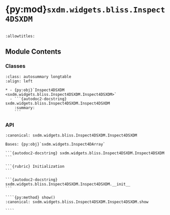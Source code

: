# {py:mod}`sxdm.widgets.bliss.Inspect4DSXDM`

```{py:module} sxdm.widgets.bliss.Inspect4DSXDM
```

```{autodoc2-docstring} sxdm.widgets.bliss.Inspect4DSXDM
:allowtitles:
```

## Module Contents

### Classes

````{list-table}
:class: autosummary longtable
:align: left

* - {py:obj}`Inspect4DSXDM <sxdm.widgets.bliss.Inspect4DSXDM.Inspect4DSXDM>`
  - ```{autodoc2-docstring} sxdm.widgets.bliss.Inspect4DSXDM.Inspect4DSXDM
    :summary:
    ```
````

### API

`````{py:class} Inspect4DSXDM(path_dset, scan_no, detector=None)
:canonical: sxdm.widgets.bliss.Inspect4DSXDM.Inspect4DSXDM

Bases: {py:obj}`sxdm.widgets.Inspect4DArray`

```{autodoc2-docstring} sxdm.widgets.bliss.Inspect4DSXDM.Inspect4DSXDM
```

```{rubric} Initialization
```

```{autodoc2-docstring} sxdm.widgets.bliss.Inspect4DSXDM.Inspect4DSXDM.__init__
```

````{py:method} show()
:canonical: sxdm.widgets.bliss.Inspect4DSXDM.Inspect4DSXDM.show

````

`````
